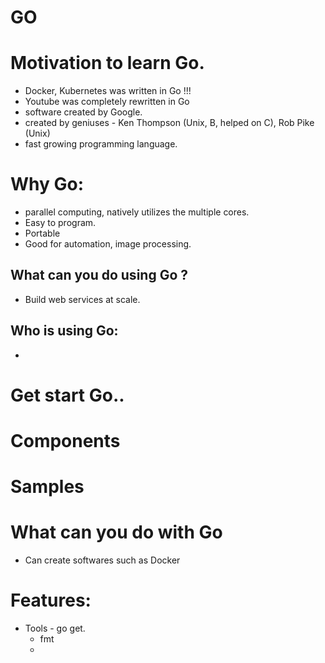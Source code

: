 # GO

# Motivation to learn Go. 
- Docker, Kubernetes was written in Go !!!
- Youtube was completely rewritten in Go 
- software created by Google. 
- created by geniuses - Ken Thompson (Unix, B, helped on C), Rob Pike (Unix)
- fast growing programming language. 

# Why Go: 
- parallel computing, natively utilizes the multiple cores. 
- Easy to program. 
- Portable 
- Good for automation, image processing. 

## What can you do using Go ?
- Build web services at scale. 

## Who is using Go:
- 

# Get start Go..


# Components


# Samples

# What can you do with Go
- Can create softwares such as Docker


# Features:
- Tools - go get. 
    - fmt
    - 